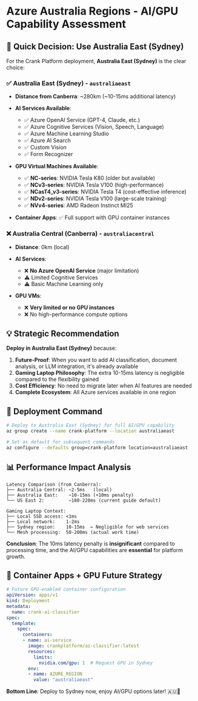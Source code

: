 # Azure Australia Regions - AI/GPU Capability Assessment

## 🎯 **Quick Decision: Use Australia East (Sydney)**

For the Crank Platform deployment, **Australia East (Sydney)** is the clear choice:

### ✅ **Australia East (Sydney) - `australiaeast`**
- **Distance from Canberra**: ~280km (~10-15ms additional latency)
- **AI Services Available**:
  - ✅ Azure OpenAI Service (GPT-4, Claude, etc.)
  - ✅ Azure Cognitive Services (Vision, Speech, Language)
  - ✅ Azure Machine Learning Studio
  - ✅ Azure AI Search
  - ✅ Custom Vision
  - ✅ Form Recognizer

- **GPU Virtual Machines Available**:
  - ✅ **NC-series**: NVIDIA Tesla K80 (older but available)
  - ✅ **NCv3-series**: NVIDIA Tesla V100 (high-performance)
  - ✅ **NCasT4_v3-series**: NVIDIA Tesla T4 (cost-effective inference)
  - ✅ **NDv2-series**: NVIDIA Tesla V100 (large-scale training)
  - ✅ **NVv4-series**: AMD Radeon Instinct MI25

- **Container Apps**: ✅ Full support with GPU container instances

### ❌ **Australia Central (Canberra) - `australiacentral`**
- **Distance**: 0km (local)
- **AI Services**: 
  - ❌ **No Azure OpenAI Service** (major limitation)
  - ⚠️ Limited Cognitive Services
  - ⚠️ Basic Machine Learning only

- **GPU VMs**: 
  - ❌ **Very limited or no GPU instances**
  - ❌ No high-performance compute options

## 💡 **Strategic Recommendation**

**Deploy in Australia East (Sydney)** because:

1. **Future-Proof**: When you want to add AI classification, document analysis, or LLM integration, it's already available
2. **Gaming Laptop Philosophy**: The extra 10-15ms latency is negligible compared to the flexibility gained
3. **Cost Efficiency**: No need to migrate later when AI features are needed
4. **Complete Ecosystem**: All Azure services available in one region

## 🚀 **Deployment Command**

```bash
# Deploy to Australia East (Sydney) for full AI/GPU capability
az group create --name crank-platform --location australiaeast

# Set as default for subsequent commands
az configure --defaults group=crank-platform location=australiaeast
```

## 📊 **Performance Impact Analysis**

```
Latency Comparison (from Canberra):
├── Australia Central: ~2-5ms   (local)
├── Australia East:    ~10-15ms (+10ms penalty)
└── US East 2:         ~180-220ms (current guide default)

Gaming Laptop Context:
├── Local SSD access: <1ms
├── Local network:    1-2ms  
├── Sydney region:    10-15ms  ← Negligible for web services
└── Mesh processing:  50-200ms (actual work time)
```

**Conclusion**: The 10ms latency penalty is **insignificant** compared to processing time, and the AI/GPU capabilities are **essential** for platform growth.

## 🎯 **Container Apps + GPU Future Strategy**

```yaml
# Future GPU-enabled container configuration
apiVersion: apps/v1
kind: Deployment
metadata:
  name: crank-ai-classifier
spec:
  template:
    spec:
      containers:
      - name: ai-service
        image: crankplatform/ai-classifier:latest
        resources:
          limits:
            nvidia.com/gpu: 1  # Request GPU in Sydney
        env:
        - name: AZURE_REGION
          value: "australiaeast"
```

**Bottom Line**: Deploy to Sydney now, enjoy AI/GPU options later! 🇦🇺🚀